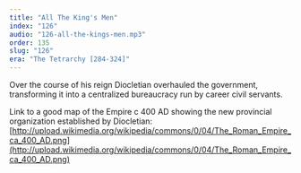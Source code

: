 ```yaml
---
title: "All The King's Men"
index: "126"
audio: "126-all-the-kings-men.mp3"
order: 135
slug: "126"
era: "The Tetrarchy [284-324]"
---
```


Over the course of his reign Diocletian overhauled the government, transforming it into a centralized bureaucracy run by career civil servants.

Link to a good map of the Empire c 400 AD showing the new provincial organization established by Diocletian: [http://upload.wikimedia.org/wikipedia/commons/0/04/The_Roman_Empire_ca_400_AD.png](http://upload.wikimedia.org/wikipedia/commons/0/04/The_Roman_Empire_ca_400_AD.png)


